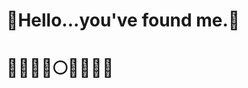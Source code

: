 # 👾Hello...you've found me.👾

# 🍬🎃👻🦇🌕🦇👻🎃🍬

[//]: # "[![Top Langs](https://github-readme-stats-git-main-snaphat.vercel.app/api/top-langs/?username=landwehrj&theme=radical&layout=compact)](https://github.com/anuraghazra/github-readme-stats)"
